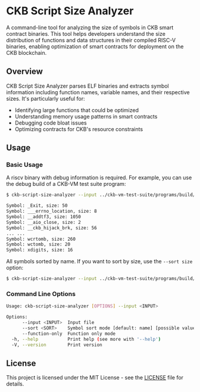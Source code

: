 # CKB Script Size Analyzer

A command-line tool for analyzing the size of symbols in CKB smart contract binaries. This tool helps developers understand the size distribution of functions and data structures in their compiled RISC-V binaries, enabling optimization of smart contracts for deployment on the CKB blockchain.

## Overview

CKB Script Size Analyzer parses ELF binaries and extracts symbol information including function names, variable names, and their respective sizes. It's particularly useful for:

- Identifying large functions that could be optimized
- Understanding memory usage patterns in smart contracts
- Debugging code bloat issues
- Optimizing contracts for CKB's resource constraints

## Usage

### Basic Usage

A riscv binary with debug information is required. For example, you can use the debug build of a CKB-VM test suite program:

```bash
$ ckb-script-size-analyzer --input ../ckb-vm-test-suite/programs/build/release/secp256k1_ecdsa_ckbvm.debug

Symbol: _Exit, size: 50
Symbol: ___errno_location, size: 8
Symbol: __addtf3, size: 1050
Symbol: __aio_close, size: 2
Symbol: __ckb_hijack_brk, size: 56
... ...
Symbol: wcrtomb, size: 260
Symbol: wctomb, size: 20
Symbol: xdigits, size: 16
```

All symbols sorted by name. If you want to sort by size, use the `--sort size` option:

```bash
$ ckb-script-size-analyzer --input ../ckb-vm-test-suite/programs/build/release/secp256k1_ecdsa_ckbvm.debug --sort size
```

### Command Line Options

```bash
Usage: ckb-script-size-analyzer [OPTIONS] --input <INPUT>

Options:
      --input <INPUT>  Input file
      --sort <SORT>    Symbol sort mode [default: name] [possible values: name, size]
      --function-only  Function only mode
  -h, --help           Print help (see more with '--help')
  -V, --version        Print version
```

## License

This project is licensed under the MIT License - see the [LICENSE](LICENSE) file for details.
